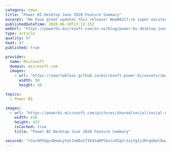 ```yaml
---
category: news
title: "Power BI Desktop June 2020 Feature Summary"
excerpt: "We have great updates this release! We&#8217;re super excited to announce this month that several features are now generally available: automatic page refresh, the hierarchy slicer, the modern ribbon, and AI insights are now generally available. On top of this, we have several new features and updates"
publishedDateTime: 2020-06-10T13:12:15Z
webUrl: "https://powerbi.microsoft.com/en-us/blog/power-bi-desktop-june-2020-feature-summary/"
type: article
quality: 97
heat: 97
published: true

provider:
  name: Microsoft
  domain: microsoft.com
  images:
    - url: "https://smartableai.github.io/microsoft-power-bi/assets/images/organizations/microsoft.com-50x50.jpg"
      width: 50
      height: 50

topics:
  - Power BI

images:
  - url: "https://powerbi.microsoft.com/pictures/shared/social/social-default-image.png"
    width: 418
    height: 417
    isCached: true
    title: "Power BI Desktop June 2020 Feature Summary"

secured: "rCwrOPVQqv4Dm4vyYatJnKBxCT3V4twRPtbulnVIqSr3iofgtzJR+qSKml0awZjl9S5kgqrgT7ECnapKxVmXHaa6Iv1GDxSiLgrMnOPt1c3SZOE20Y6YKAULZNCHuaR9L+7fUsk7Lz+kIpq0eThJUQbXGtqD9duM+n6MImzqgxFjAODPBQUfsKNZVe/LIq6sOumw7Y3vZss+nawdzE9uvwS9OQfT2naisdLCQhngvCxk9T2tLKiKSAiD4dNVmrP7gdrlppEvGyI3/LW/mMQ+8Et03V5qRGbR/Z8zzaOuxIbqJVd3x0/roA+/Zf7h/NK7RpBVmBik6xiN73BEIRbDrQ==;X4bpCOO40VSmyNXoCMwjgw=="
---
```


